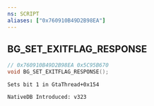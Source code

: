 ```yaml
---
ns: SCRIPT
aliases: ["0x760910B49D2B98EA"]
---
```

## BG_SET_EXITFLAG_RESPONSE

```c
// 0x760910B49D2B98EA 0x5C95B670
void BG_SET_EXITFLAG_RESPONSE();
```

```
Sets bit 1 in GtaThread+0x154

NativeDB Introduced: v323
```

